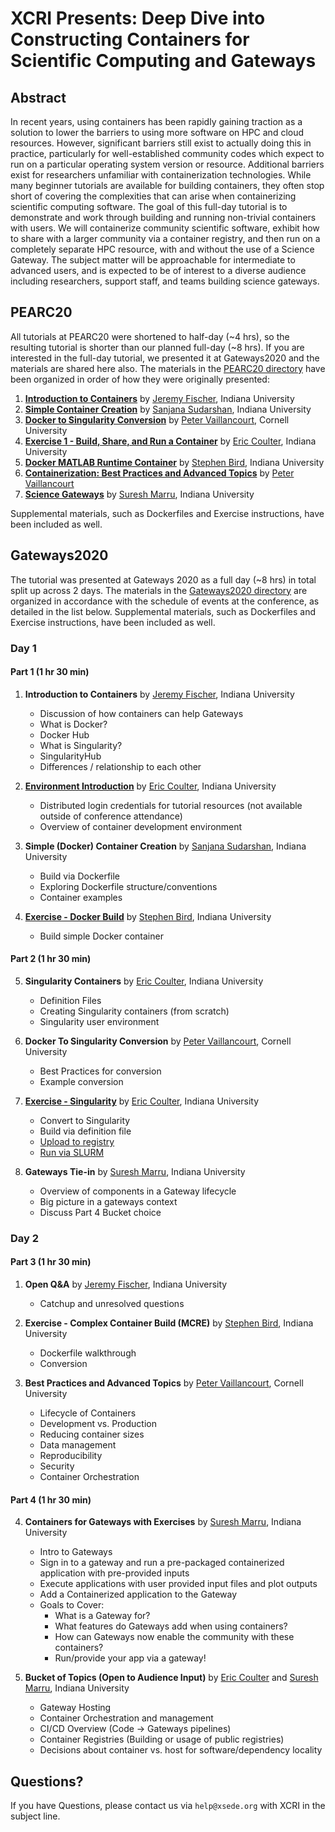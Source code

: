 # XCRI Presents: Deep Dive into Constructing Containers for Scientific Computing and Gateways

## Abstract
In recent years, using containers has been rapidly gaining traction as a solution to lower the barriers to using more software on HPC and cloud resources. However, significant barriers still exist to actually doing this in practice, particularly for well-established community codes which expect to run on a particular operating system version or resource. Additional barriers exist for researchers unfamiliar with containerization technologies. While many beginner tutorials are available for building containers, they often stop short of covering the complexities that can arise when containerizing scientific computing software. The goal of this full-day tutorial is to demonstrate and work through building and running non-trivial containers with users. We will containerize community scientific software, exhibit how to share with a larger community via a container registry, and then run on a completely separate HPC resource, with and without the use of a Science Gateway. The subject matter will be approachable for intermediate to advanced users, and is expected to be of interest to a diverse audience including researchers, support staff, and teams building science gateways.

## PEARC20

All tutorials at PEARC20 were shortened to half-day (~4 hrs), so the resulting tutorial is shorter than our planned full-day (~8 hrs).  If you are interested in the full-day tutorial, we presented it at Gateways2020 and the materials are shared here also.  The materials in the [PEARC20 directory](https://github.com/XSEDE/Container_Tutorial/tree/master/PEARC20) have been organized in order of how they were originally presented:

1. [**Introduction to Containers**](https://github.com/XSEDE/Container_Tutorial/blob/master/PEARC20/1_Introduction-to-Containers.pdf) by [Jeremy Fischer](https://github.com/jlf599), Indiana University
2. [**Simple Container Creation**](https://github.com/XSEDE/Container_Tutorial/blob/master/PEARC20/2_Simple-Container-Creation.pdf) by [Sanjana Sudarshan](https://github.com/sanjanasudarshan), Indiana University
3. [**Docker to Singularity Conversion**](https://github.com/XSEDE/Container_Tutorial/blob/master/PEARC20/3_Docker-To-Singularity.pdf) by [Peter Vaillancourt](https://github.com/sk8forether), Cornell University
4. [**Exercise 1 - Build, Share, and Run a Container**](https://github.com/XSEDE/Container_Tutorial/blob/master/PEARC20/4_Exercise-1.pptx) by [Eric Coulter](https://github.com/ECoulter), Indiana University
5. [**Docker MATLAB Runtime Container**](https://github.com/XSEDE/Container_Tutorial/blob/master/PEARC20/5_MATLAB.pptx) by [Stephen Bird](https://github.com/stebird), Indiana University
6. [**Containerization: Best Practices and Advanced Topics**](https://github.com/XSEDE/Container_Tutorial/blob/master/PEARC20/6_Advanced-Topics.pdf) by [Peter Vaillancourt](https://github.com/sk8forether)
7. [**Science Gateways**](https://github.com/XSEDE/Container_Tutorial/blob/master/PEARC20/7_Science-Gateways-Container-Tutorial.pdf) by [Suresh Marru](https://github.com/smarru), Indiana University

Supplemental materials, such as Dockerfiles and Exercise instructions, have been included as well.

## Gateways2020
The tutorial was presented at Gateways 2020 as a full day (~8 hrs) in total split up across 2 days.  The materials in the [Gateways2020 directory](https://github.com/XSEDE/Container_Tutorial/tree/master/Gateways2020) are organized in accordance with the schedule of events at the conference, as detailed in the list below.  Supplemental materials, such as Dockerfiles and Exercise instructions, have been included as well.

### Day 1
#### Part 1 (1 hr 30 min)
1. **Introduction to Containers** by [Jeremy Fischer](https://github.com/jlf599), Indiana University
    * Discussion of how containers can help Gateways
    * What is Docker?
    * Docker Hub
    * What is Singularity?
    * SingularityHub
    * Differences / relationship to each other

2. [**Environment Introduction**](https://github.com/XSEDE/Container_Tutorial/blob/master/Gateways2020/Day1%20Ex%201%20Part%20A%20-%20Overview%20and%20Login.md) by [Eric Coulter](https://github.com/ECoulter), Indiana University
    * Distributed login credentials for tutorial resources (not available outside of conference attendance)
    * Overview of container development environment

3. **Simple (Docker) Container Creation** by [Sanjana Sudarshan](https://github.com/sanjanasudarshan), Indiana University
    * Build via Dockerfile
    * Exploring Dockerfile structure/conventions
    * Container examples

4. [**Exercise - Docker Build**](https://github.com/XSEDE/Container_Tutorial/blob/master/Gateways2020/Day1%20Ex%201%20Part%20B%20-%20Docker%20Build.md) by [Stephen Bird](https://github.com/stebird), Indiana University
    * Build simple Docker container

#### Part 2 (1 hr 30 min)
5. **Singularity Containers** by [Eric Coulter](https://github.com/ECoulter), Indiana University
    * Definition Files
    * Creating Singularity containers (from scratch)
    * Singularity user environment

6. **Docker To Singularity Conversion** by [Peter Vaillancourt](https://github.com/sk8forether), Cornell University
    * Best Practices for conversion
    * Example conversion

7. [**Exercise - Singularity**](https://github.com/XSEDE/Container_Tutorial/blob/master/Gateways2020/Day1%20Ex%201%20Part%20C%20-%20Singularity%20Conversion.md) by [Eric Coulter](https://github.com/ECoulter), Indiana University
    * Convert to Singularity
    * Build via definition file
    * [Upload to registry](https://github.com/XSEDE/Container_Tutorial/blob/master/Gateways2020/Day1%20Ex%201%20Part%20D:%20%20Upload.md)
    * [Run via SLURM](https://github.com/XSEDE/Container_Tutorial/blob/master/Gateways2020/Day1%20Ex%201%20Part%20E:%20%20Running.md)

8. **Gateways Tie-in** by [Suresh Marru](https://github.com/smarru), Indiana University
    * Overview of components in a Gateway lifecycle
    * Big picture in a gateways context
    * Discuss Part 4 Bucket choice

### Day 2
#### Part 3 (1 hr 30 min)
1. **Open Q&A** by [Jeremy Fischer](https://github.com/jlf599), Indiana University
    * Catchup and unresolved questions

2. **Exercise - Complex Container Build (MCRE)** by [Stephen Bird](https://github.com/stebird), Indiana University
    * Dockerfile walkthrough
    * Conversion

3. **Best Practices and Advanced Topics** by [Peter Vaillancourt](https://github.com/sk8forether), Cornell University
    * Lifecycle of Containers
    * Development vs. Production
    * Reducing container sizes
    * Data management
    * Reproducibility
    * Security
    * Container Orchestration

#### Part 4 (1 hr 30 min)
4. **Containers for Gateways with Exercises** by [Suresh Marru](https://github.com/smarru), Indiana University
    * Intro to Gateways
    * Sign in to a gateway and run a pre-packaged containerized application with pre-provided inputs
    * Execute applications with user provided input files and plot outputs
    * Add a Containerized application to the Gateway
    * Goals to Cover:
      * What is a Gateway for?
      * What features do Gateways add when using containers?
      * How can Gateways now enable the community with these containers?
      * Run/provide your app via a gateway!

5. **Bucket of Topics (Open to Audience Input)** by [Eric Coulter](https://github.com/ECoulter) and [Suresh Marru](https://github.com/smarru), Indiana University
    * Gateway Hosting
    * Container Orchestration and management
    * CI/CD Overview (Code -> Gateways pipelines)
    * Container Registries (Building or usage of public registries)
    * Decisions about container vs. host for software/dependency locality

## Questions?
If you have Questions, please contact us via
`help@xsede.org` with XCRI in the subject line. 

